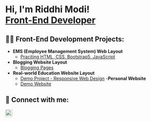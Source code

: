 <h1>Hi, I'm Riddhi Modi! <br/><a href="https://github.com/joshmadakor1">Front-End Developer</a>

<h2>👨‍💻 Front-End Development Projects:</h2>

- <b>EMS (Employee Management System) Web Layout</b>
  - [Praciting HTML, CSS, Bootstrap5, JavaScript]()
- <b>Blogging Website Layout</b>
  - [Blogging Pages]()
- <b>Real-world Education Website Layout</b>
  - [Demo Project - Responsive Web Design]()
-<b>Personal Website</b>
  - [Demo Website]()

<h2> 🤳 Connect with me:</h2>

[<img align="left" alt="JoshMadakor | LinkedIn" width="22px" src="https://cdn.jsdelivr.net/npm/simple-icons@v3/icons/linkedin.svg" />][linkedin]

[linkedin]: www.linkedin.com/in/riddhi-modi-929783260


<!--

Here are some ideas to get you started:

- 🔭 I’m currently working on ...
- 🌱 I’m currently learning ...
- 👯 I’m looking to collaborate on ...
- 🤔 I’m looking for help with ...
- 💬 Ask me about ...
- 📫 How to reach me: ...
- 😄 Pronouns: ...
- ⚡ Fun fact: ...
-->
